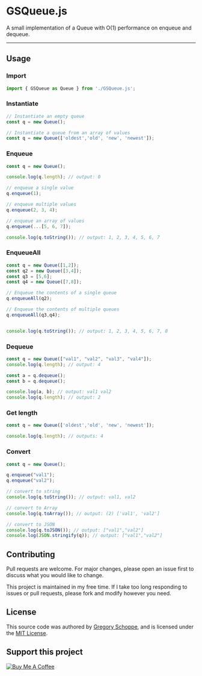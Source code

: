 # GSQueue.js
A small implementation of a Queue with O(1) performance on enqueue and dequeue.

---

## Usage

### Import

```javascript
import { GSQueue as Queue } from './GSQueue.js';
```

### Instantiate

```javascript
// Instantiate an empty queue
const q = new Queue();

// Instantiate a queue from an array of values
const q = new Queue(['oldest','old', 'new', 'newest']);
```

### Enqueue

```javascript
const q = new Queue();

console.log(q.length); // output: 0

// enqueue a single value
q.enqueue(1);

// enqueue multiple values
q.enqueue(2, 3, 4);

// enqueue an array of values
q.enqueue(...[5, 6, 7]);

console.log(q.toString()); // output: 1, 2, 3, 4, 5, 6, 7
```

### EnqueueAll

```javascript
const q = new Queue([1,2]);
const q2 = new Queue([3,4]);
const q3 = [5,6];
const q4 = new Queue([7,8]);

// Enqueue the contents of a single queue
q.enqueueAll(q2);

// Enqueue the contents of multiple queues
q.enqueueAll(q3,q4);


console.log(q.toString()); // output: 1, 2, 3, 4, 5, 6, 7, 8
```

### Dequeue

```javascript
const q = new Queue(["val1", "val2", "val3", "val4"]);
console.log(q.length); // output: 4

const a = q.dequeue();
const b = q.dequeue();

console.log(a, b); // output: val1 val2
console.log(q.length); // output: 2
```

### Get length

```javascript
const q = new Queue(['oldest','old', 'new', 'newest']);

console.log(q.length); // outputs: 4
```

### Convert

```javascript
const q = new Queue();

q.enqueue("val1");
q.enqueue("val2");

// convert to string
console.log(q.toString()); // output: val1, val2

// convert to Array
console.log(q.toArray()); // output: (2) ['val1', 'val2']

// convert to JSON
console.log(q.toJSON()); // output: ["val1","val2"]
console.log(JSON.stringify(q)); // output: ["val1","val2"]
```

## Contributing

Pull requests are welcome. For major changes, please open an issue first to discuss what you would like to change.

This project is maintained in my free time. If I take too long responding to issues or pull requests, please fork and modify however you need.

## License

This source code was authored by [Gregory Schoppe](https://gschoppe.com), and is licensed under the [MIT License](https://choosealicense.com/licenses/mit/).

## Support this project

[![Buy Me A Coffee](https://cdn.buymeacoffee.com/buttons/v2/default-yellow.png)](https://www.buymeacoffee.com/gschoppe)
